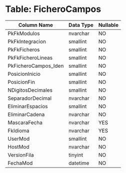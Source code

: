 # Table: FicheroCampos

| Column Name | Data Type | Nullable |
|-------------|-----------|----------|
| PkFkModulos | nvarchar | NO |
| PkFkIntegracion | smallint | NO |
| PkFkFicheros | smallint | NO |
| PkFkFicheroLineas | smallint | NO |
| PkFicheroCampos_Iden | smallint | NO |
| PosicionInicio | smallint | NO |
| PosicionFin | smallint | NO |
| NDigitosDecimales | smallint | NO |
| SeparadorDecimal | nvarchar | NO |
| EliminarEspacios | smallint | NO |
| EliminarCadena | nvarchar | NO |
| MascaraFecha | nvarchar | YES |
| FkIdioma | nvarchar | YES |
| UserMod | smallint | NO |
| HostMod | nvarchar | NO |
| VersionFila | tinyint | NO |
| FechaMod | datetime | NO |
